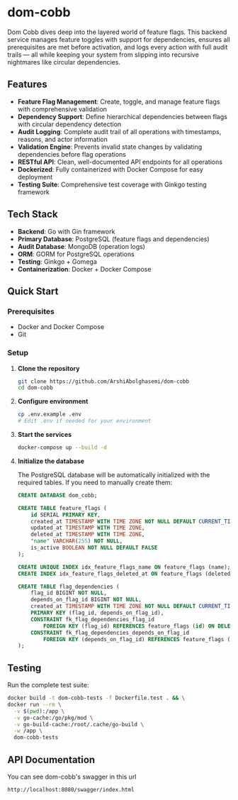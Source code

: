 # dom-cobb

Dom Cobb dives deep into the layered world of feature flags. This backend service manages feature toggles with support for dependencies, ensures all prerequisites are met before activation, and logs every action with full audit trails — all while keeping your system from slipping into recursive nightmares like circular dependencies.

## Features

- **Feature Flag Management**: Create, toggle, and manage feature flags with comprehensive validation
- **Dependency Support**: Define hierarchical dependencies between flags with circular dependency detection
- **Audit Logging**: Complete audit trail of all operations with timestamps, reasons, and actor information
- **Validation Engine**: Prevents invalid state changes by validating dependencies before flag operations
- **RESTful API**: Clean, well-documented API endpoints for all operations
- **Dockerized**: Fully containerized with Docker Compose for easy deployment
- **Testing Suite**: Comprehensive test coverage with Ginkgo testing framework

## Tech Stack

- **Backend**: Go with Gin framework
- **Primary Database**: PostgreSQL (feature flags and dependencies)
- **Audit Database**: MongoDB (operation logs)
- **ORM**: GORM for PostgreSQL operations
- **Testing**: Ginkgo + Gomega
- **Containerization**: Docker + Docker Compose

## Quick Start

### Prerequisites
- Docker and Docker Compose
- Git

### Setup

1. **Clone the repository**
   ```bash
   git clone https://github.com/ArshiAbolghasemi/dom-cobb
   cd dom-cobb
   ```

2. **Configure environment**
   ```bash
   cp .env.example .env
   # Edit .env if needed for your environment
   ```

3. **Start the services**
   ```bash
   docker-compose up --build -d
   ```

4. **Initialize the database**

   The PostgreSQL database will be automatically initialized with the required tables. If you need to manually create them:
   ```sql
   CREATE DATABASE dom_cobb;

   CREATE TABLE feature_flags (
       id SERIAL PRIMARY KEY,
       created_at TIMESTAMP WITH TIME ZONE NOT NULL DEFAULT CURRENT_TIMESTAMP,
       updated_at TIMESTAMP WITH TIME ZONE,
       deleted_at TIMESTAMP WITH TIME ZONE,
       "name" VARCHAR(255) NOT NULL,
       is_active BOOLEAN NOT NULL DEFAULT FALSE
   );

   CREATE UNIQUE INDEX idx_feature_flags_name ON feature_flags (name);
   CREATE INDEX idx_feature_flags_deleted_at ON feature_flags (deleted_at);

   CREATE TABLE flag_dependencies (
       flag_id BIGINT NOT NULL,
       depends_on_flag_id BIGINT NOT NULL,
       created_at TIMESTAMP WITH TIME ZONE NOT NULL DEFAULT CURRENT_TIMESTAMP,
       PRIMARY KEY (flag_id, depends_on_flag_id),
       CONSTRAINT fk_flag_dependencies_flag_id
           FOREIGN KEY (flag_id) REFERENCES feature_flags (id) ON DELETE CASCADE,
       CONSTRAINT fk_flag_dependencies_depends_on_flag_id
           FOREIGN KEY (depends_on_flag_id) REFERENCES feature_flags (id) ON DELETE CASCADE
   );
   ```

## Testing

Run the complete test suite:

```bash
docker build -t dom-cobb-tests -f Dockerfile.test . && \
docker run --rm \
  -v $(pwd):/app \
  -v go-cache:/go/pkg/mod \
  -v go-build-cache:/root/.cache/go-build \
  -w /app \
  dom-cobb-tests
```

## API Documentation

You can see dom-cobb's swagger in this url
```
http://localhost:8080/swagger/index.html
```
